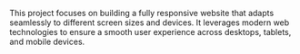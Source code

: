 This project focuses on building a fully responsive website that adapts seamlessly to different screen sizes and devices. It leverages modern web technologies to ensure a smooth user experience across desktops, tablets, and mobile devices.
